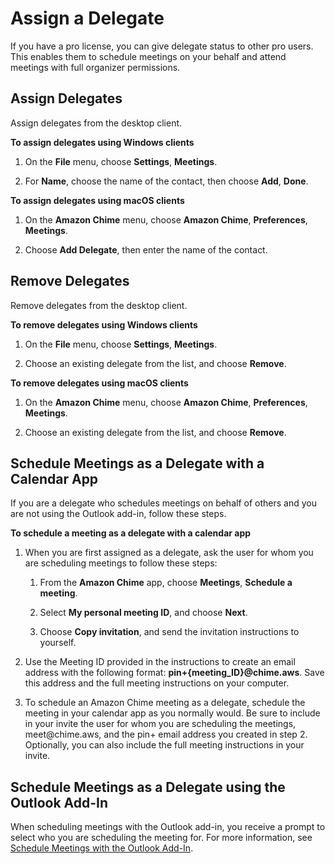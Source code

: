 # Assign a Delegate<a name="delegates"></a>

If you have a pro license, you can give delegate status to other pro users\. This enables them to schedule meetings on your behalf and attend meetings with full organizer permissions\.

## Assign Delegates<a name="assign-delegates"></a>

Assign delegates from the desktop client\.

**To assign delegates using Windows clients**

1. On the **File** menu, choose **Settings**, **Meetings**\.

1. For **Name**, choose the name of the contact, then choose **Add**, **Done**\.

**To assign delegates using macOS clients**

1. On the **Amazon Chime** menu, choose **Amazon Chime**, **Preferences**, **Meetings**\.

1. Choose **Add Delegate**, then enter the name of the contact\.

## Remove Delegates<a name="remove-delegates"></a>

Remove delegates from the desktop client\.

**To remove delegates using Windows clients**

1. On the **File** menu, choose **Settings**, **Meetings**\.

1. Choose an existing delegate from the list, and choose **Remove**\.

**To remove delegates using macOS clients**

1. On the **Amazon Chime** menu, choose **Amazon Chime**, **Preferences**, **Meetings**\.

1. Choose an existing delegate from the list, and choose **Remove**\.

## Schedule Meetings as a Delegate with a Calendar App<a name="delegate-calendar"></a>

If you are a delegate who schedules meetings on behalf of others and you are not using the Outlook add\-in, follow these steps\.

**To schedule a meeting as a delegate with a calendar app**

1. When you are first assigned as a delegate, ask the user for whom you are scheduling meetings to follow these steps:

   1. From the **Amazon Chime** app, choose **Meetings**, **Schedule a meeting**\.

   1. Select **My personal meeting ID**, and choose **Next**\.

   1. Choose **Copy invitation**, and send the invitation instructions to yourself\.

1. Use the Meeting ID provided in the instructions to create an email address with the following format: **pin\+\{meeting\_ID\}@chime\.aws**\. Save this address and the full meeting instructions on your computer\.

1. To schedule an Amazon Chime meeting as a delegate, schedule the meeting in your calendar app as you normally would\. Be sure to include in your invite the user for whom you are scheduling the meetings, meet@chime\.aws, and the pin\+ email address you created in step 2\. Optionally, you can also include the full meeting instructions in your invite\. 

## Schedule Meetings as a Delegate using the Outlook Add\-In<a name="delegate-outlook"></a>

When scheduling meetings with the Outlook add\-in, you receive a prompt to select who you are scheduling the meeting for\. For more information, see [Schedule Meetings with the Outlook Add\-In](chime-scheduling-outlook.md)\.